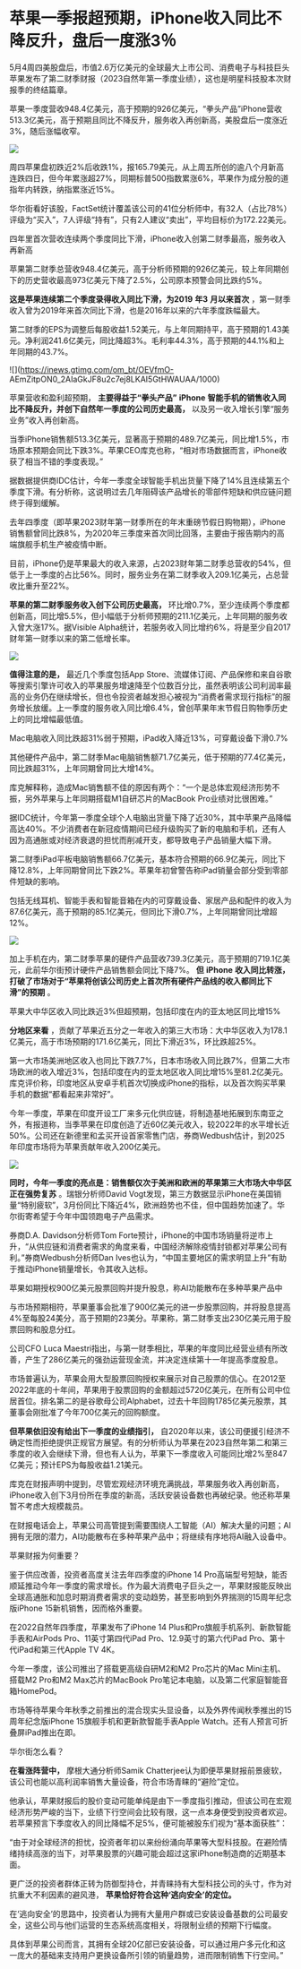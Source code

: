 # 苹果一季报超预期，iPhone收入同比不降反升，盘后一度涨3％

5月4周四美股盘后，市值2.6万亿美元的全球最大上市公司、消费电子与科技巨头苹果发布了第二财季财报（2023自然年第一季度业绩），这也是明星科技股本次财报季的终结篇章。

苹果一季度营收948.4亿美元，高于预期的926亿美元，“拳头产品”iPhone营收513.3亿美元，高于预期且同比不降反升，服务收入再创新高，美股盘后一度涨近3%，随后涨幅收窄。

![](https://inews.gtimg.com/om_bt/OUILl9RyATbh2uQdqz90HMOLC9HCYms_FX1DAWL6Cmc1UAA/1000)

周四苹果盘初跌近2%后收跌1%，报165.79美元，从上周五所创的逾八个月新高连跌四日，但今年累涨超27%，同期标普500指数累涨6%，苹果作为成分股的道指年内转跌，纳指累涨近15%。

华尔街看好该股，FactSet统计覆盖该公司的41位分析师中，有32人（占比78%）评级为“买入”，7人评级“持有”，只有2人建议“卖出”，平均目标价为172.22美元。

四年里首次营收连续两个季度同比下滑，iPhone收入创第二财季最高，服务收入再新高

苹果第二财季总营收948.4亿美元，高于分析师预期的926亿美元，较上年同期创下的历史营收最高973亿美元下降了2.5%，公司原本预警会同比跌约5%。

**这是苹果连续第二个季度录得收入同比下滑，为2019** **年3** **月以来首次**
，第一财季收入曾为2019年来首次同比下滑，也是2016年以来的六年季度跌幅最大。

第二财季的EPS为调整后每股收益1.52美元，与上年同期持平，高于预期的1.43美元。净利润241.6亿美元，同比降超3%。毛利率44.3%，高于预期的44.1%和上年同期的43.7%。

![](https://inews.gtimg.com/om_bt/OEVfmO-
AEmZitpON0_2AIaGkJF8u2c7ej8LKAI5GtHWAUAA/1000)

苹果营收和盈利超预期， **主要得益于“拳头产品”** **iPhone** **智能手机的销售收入同比不降反升，并创下自然年一季度的公司历史最高，**
以及另一收入增长引擎“服务业务”收入再创新高。

当季iPhone销售额513.3亿美元，显著高于预期的489.7亿美元，同比增1.5%，市场原本预期会同比下跌3%。苹果CEO库克也称，“相对市场数据而言，iPhone收获了相当不错的季度表现。”

据数据提供商IDC估计，今年一季度全球智能手机出货量下降了14%且连续第五个季度下滑。有分析称，这说明过去几年阻碍该产品增长的零部件短缺和供应链问题终于得到缓解。

去年四季度（即苹果2023财年第一财季所在的年末重磅节假日购物期），iPhone销售额曾同比跌8%，为2020年三季度来首次同比回落，主要由于报告期内的高端旗舰手机生产被疫情中断。

目前，iPhone仍是苹果最大的收入来源，占2023财年第二财季总营收的54%，但低于上一季度的占比56%。同时，服务业务在第二财季收入209.1亿美元，占总营收比重升至22%。

**苹果的第二财季服务收入创下公司历史最高，**
环比增0.7%，至少连续两个季度都创新高，同比增5.5%，但小幅低于分析师预期的211.1亿美元，上年同期的服务收入曾大涨17%。据Visible
Alpha统计，若服务收入同比增约6%，将是至少自2017财年第一财季以来的第二低增长率。

![](https://inews.gtimg.com/om_bt/OmqoQhpVdqEIZrvPohiPuM-0TZ2oEtBhPX-F3W1zdbi6UAA/1000)

**值得注意的是，** 最近几个季度包括App
Store、流媒体订阅、产品保修和来自谷歌等搜索引擎许可收入的苹果服务增速降至个位数百分比，虽然表明该公司利润率最高的业务仍在继续增长，但也令投资者越发担心被视为“消费者需求现行指标”的服务增长放缓。上一季度的服务收入同比增6.4%，曾创苹果年末节假日购物季历史上的同比增幅最低值。

Mac电脑收入同比跌超31%弱于预期，iPad收入降近13%，可穿戴设备下滑0.7%

其他硬件产品中，第二财季Mac电脑销售额71.7亿美元，低于预期的77.4亿美元，同比跌超31%，上年同期曾同比大增14%。

库克解释称，造成Mac销售额不佳的原因有两个：“一个是总体宏观经济形势不振，另外苹果与上年同期搭载M1自研芯片的MacBook Pro业绩对比很困难。”

据IDC统计，今年第一季度全球个人电脑出货量下降了近30%，其中苹果产品降幅高达40%。不少消费者在新冠疫情期间已经升级购买了新的电脑和手机，还有人因为高通胀或对经济衰退的担忧而削减开支，都导致电子产品销量大幅下滑。

第二财季iPad平板电脑销售额66.7亿美元，基本符合预期的66.9亿美元，同比下降12.8%，上年同期曾同比下跌2%。苹果年初曾警告称iPad销量会部分受到零部件短缺的影响。

包括无线耳机、智能手表和智能音箱在内的可穿戴设备、家居产品和配件的收入为87.6亿美元，高于预期的85.1亿美元，但同比下滑0.7%，上年同期曾同比增超12%。

![](https://inews.gtimg.com/om_bt/OOGZJeq4Yx5uUlIx_Sg8UWaurwWVTUMyTRD27ezZMbsUkAA/1000)

加上手机在内，第二财季苹果的硬件产品营收739.3亿美元，高于预期的719.1亿美元，此前华尔街预计硬件产品销售额会同比下降7%。 **但**
**iPhone** **收入同比转涨，打破了市场对于“苹果将创该公司历史上首次所有硬件产品线的收入都同比下滑”的预期** 。

苹果大中华区收入同比跌近3%但超预期，包括印度在内的亚太地区同比增15%

**分地区来看**
，贡献了苹果近五分之一年收入的第三大市场：大中华区收入为178.1亿美元，高于市场预期的171.6亿美元，同比下滑近3%，环比跌超25%。

第一大市场美洲地区收入也同比下跌7.7%，日本市场收入同比跌7%，但第二大市场欧洲的收入增近3%，包括印度在内的亚太地区收入同比增15%至81.2亿美元。库克评价称，印度地区从安卓手机首次切换成iPhone的指标，以及首次购买苹果手机的数据“都看起来非常好”。

今年一季度，苹果在印度开设工厂来多元化供应链，将制造基地拓展到东南亚之外，有报道称，当季苹果在印度创造了近60亿美元收入，较2022年的水平增长近50%。公司还在新德里和孟买开设首家零售门店，券商Wedbush估计，到2025年印度市场将为苹果贡献年收入200亿美元。

![](https://inews.gtimg.com/om_bt/OdgB4Lsly2NbAGfE408LYOC6N6HiwZRV4l1OMKwCMZcWIAA/1000)

**同时，今年一季度的亮点是：销售额仅次于美洲和欧洲的苹果第三大市场大中华区正在强势复苏** 。瑞银分析师David
Vogt发现，第三方数据显示iPhone在美国销量“特别疲软”，3月份同比下降近4%，欧洲趋势也不佳，但中国趋势加速了。华尔街寄希望于今年中国领跑电子产品需求。

券商D.A. Davidson分析师Tom
Forte预计，iPhone的中国市场销量将逆市上升，“从供应链和消费者需求的角度来看，中国经济解除疫情封锁都对苹果公司有利。”券商Wedbush分析师Dan
Ives也认为，“中国主要地区的需求明显上升”有助于推动iPhone销量增长，令其收入达标。

苹果如期授权900亿美元股票回购并提升股息，称AI功能散布在多种苹果产品中

与市场预期相符，苹果董事会批准了900亿美元的进一步股票回购，并将股息提高4%至每股24美分，高于预期的23美分。苹果称，第二财季支出230亿美元用于股票回购和股息分红。

公司CFO Luca
Maestri指出，与第一财季相比，苹果的年度同比经营业绩有所改善，产生了286亿美元的强劲运营现金流，并决定连续第十一年提高季度股息。

市场普遍认为，苹果会用大型股票回购授权来展示对自己股票的信心。在2012至2022年底的十年间，苹果用于股票回购的金额超过5720亿美元，在所有公司中位居首位。排名第二的是谷歌母公司Alphabet，过去十年回购1785亿美元股票，其董事会刚批准了今年700亿美元的回购额度。

**但苹果依旧没有给出下一季度的业绩指引，**
自2020年以来，该公司便援引经济不确定性而拒绝提供正规官方展望。有的分析师认为苹果在2023自然年第二和第三季度的收入会继续下滑，但也有人认为，苹果下一季度收入可能同比增2%至847亿美元；预计EPS为每股收益1.21美元。

库克在财报声明中提到，尽管宏观经济环境充满挑战，苹果服务收入再创新高，iPhone收入创下3月份所在季度的新高，活跃安装设备数也再破纪录。他还称苹果暂不考虑大规模裁员。

在财报电话会上，苹果公司高管提到需要围绕人工智能（AI）解决大量的问题；AI拥有无限的潜力，AI功能散布在多种苹果产品中；将继续有序地将AI融入设备中。

苹果财报为何重要？

鉴于供应改善，投资者高度关注去年四季度的iPhone 14
Pro高端型号短缺，能否顺延推动今年一季度的需求增长。作为最大消费电子巨头之一，苹果财报能反映出全球高通胀和加息时期消费者需求的变动趋势，甚至影响到外界揣测的15周年纪念版iPhone
15新机销售，因而格外重要。

在2022自然年四季度，苹果发布了iPhone 14 Plus和Pro旗舰手机系列、新款智能手表和AirPods Pro、11英寸第四代iPad
Pro、12.9英寸的第六代iPad Pro、第十代iPad和第三代Apple TV 4K。

今年一季度，该公司推出了搭载更高级自研M2和M2 Pro芯片的Mac Mini主机、搭载M2 Pro和M2 Max芯片的MacBook
Pro笔记本电脑，以及第二代家庭智能音箱HomePod。

市场等待苹果今年秋季之前推出的混合现实头显设备，以及外界传闻秋季推出的15周年纪念版iPhone 15旗舰手机和更新款智能手表Apple
Watch。还有人预言可折叠屏iPad推出在即。

华尔街怎么看？

**在看涨阵营中，** 摩根大通分析师Samik
Chatterjee认为即便苹果财报前景疲软，该公司也能以高利润率销售大量设备，符合市场青睐的“避险”定位。

他承认，苹果财报后的股价变动可能单纯是由下一季度指引推动，但该公司在宏观经济形势严峻的当下，业绩下行空间会比较有限，这一点本身便受到投资者欢迎。若苹果预言下季度收入的同比降幅不足5%，便可能被股东们视为“基本面获胜”：

“由于对全球经济的担忧，投资者年初以来纷纷涌向苹果等大型科技股。在避险情绪持续高涨的当下，对苹果股票的兴趣可能会超过这家iPhone制造商的近期基本面。

更广泛的投资者群体正转为防御型持仓，并青睐持有大型科技公司的头寸，作为对抗重大不利因素的避风港， **苹果恰好符合这种‘逃向安全’的定位。**

在‘逃向安全’的思路中，投资者认为拥有大量用户群或已安装设备基数的公司最安全，这些公司与他们运营的生态系统高度相关，将限制业绩的预期下行幅度。

具体到苹果公司而言，其拥有全球20亿部已安装设备，可以通过用户多元化和这一庞大的基础来支持用户更换设备所引领的销量趋势，进而限制销售下行空间。”

